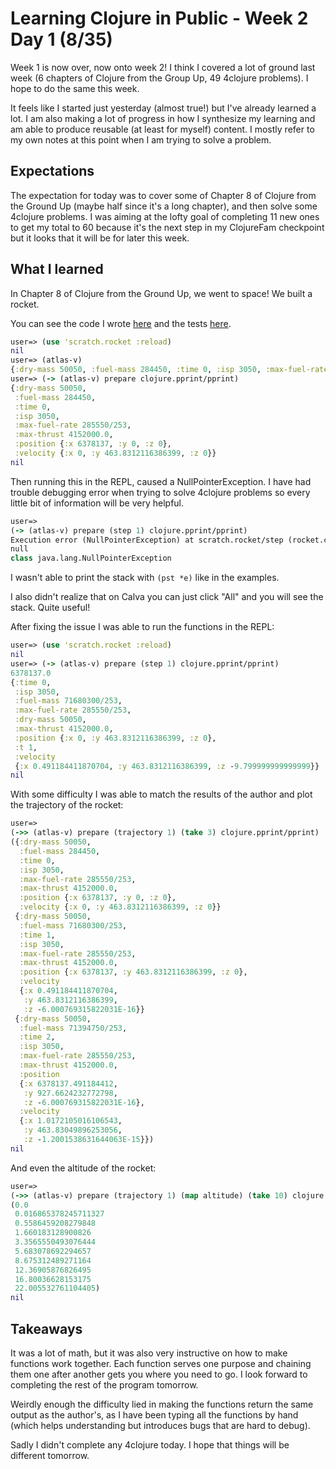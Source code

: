# Learning Clojure in Public - Week 2 Day 1 (8/35)

Week 1 is now over, now onto week 2! I think I covered a lot of ground last week (6 chapters of Clojure from the Group Up, 49 4clojure problems). I hope to do the same this week.

It feels like I started just yesterday (almost true!) but I've already learned a lot. I am also making a lot of progress in how I synthesize my learning and am able to produce reusable (at least for myself) content. I mostly refer to my own notes at this point when I am trying to solve a problem.

## Expectations

The expectation for today was to cover some of Chapter 8 of Clojure from the Ground Up (maybe half since it's a long chapter), and then solve some 4clojure problems. I was aiming at the lofty goal of completing 11 new ones to get my total to 60 because it's the next step in my ClojureFam checkpoint but it looks that it will be for later this week.

## What I learned

In Chapter 8 of Clojure from the Ground Up, we went to space! We built a rocket.

You can see the code I wrote [here](../code/scratch/src/scratch/rocket.clj) and the tests [here](../code/scratch/test/scratch/rocket_test.clj).

```clojure
user=> (use 'scratch.rocket :reload)
nil
user=> (atlas-v)
{:dry-mass 50050, :fuel-mass 284450, :time 0, :isp 3050, :max-fuel-rate 285550/253, :max-thrust 4152000.0}
user=> (-> (atlas-v) prepare clojure.pprint/pprint)
{:dry-mass 50050,
 :fuel-mass 284450,
 :time 0,
 :isp 3050,
 :max-fuel-rate 285550/253,
 :max-thrust 4152000.0,
 :position {:x 6378137, :y 0, :z 0},
 :velocity {:x 0, :y 463.8312116386399, :z 0}}
nil
```

Then running this in the REPL, caused a NullPointerException. I have had trouble debugging error when trying to solve 4clojure problems so every little bit of information will be very helpful.

```clojure
user=>
(-> (atlas-v) prepare (step 1) clojure.pprint/pprint)
Execution error (NullPointerException) at scratch.rocket/step (rocket.clj:128).
null
class java.lang.NullPointerException
```

I wasn't able to print the stack with `(pst *e)` like in the examples.

I also didn't realize that on Calva you can just click "All" and you will see the stack. Quite useful!

After fixing the issue I was able to run the functions in the REPL:

```clojure
user=> (use 'scratch.rocket :reload)
nil
user=> (-> (atlas-v) prepare (step 1) clojure.pprint/pprint)
6378137.0
{:time 0,
 :isp 3050,
 :fuel-mass 71680300/253,
 :max-fuel-rate 285550/253,
 :dry-mass 50050,
 :max-thrust 4152000.0,
 :position {:x 0, :y 463.8312116386399, :z 0},
 :t 1,
 :velocity
 {:x 0.491184411870704, :y 463.8312116386399, :z -9.799999999999999}}
nil
```

With some difficulty I was able to match the results of the author and plot the trajectory of the rocket:

```clojure
user=>
(->> (atlas-v) prepare (trajectory 1) (take 3) clojure.pprint/pprint)
({:dry-mass 50050,
  :fuel-mass 284450,
  :time 0,
  :isp 3050,
  :max-fuel-rate 285550/253,
  :max-thrust 4152000.0,
  :position {:x 6378137, :y 0, :z 0},
  :velocity {:x 0, :y 463.8312116386399, :z 0}}
 {:dry-mass 50050,
  :fuel-mass 71680300/253,
  :time 1,
  :isp 3050,
  :max-fuel-rate 285550/253,
  :max-thrust 4152000.0,
  :position {:x 6378137, :y 463.8312116386399, :z 0},
  :velocity
  {:x 0.491184411870704,
   :y 463.8312116386399,
   :z -6.000769315822031E-16}}
 {:dry-mass 50050,
  :fuel-mass 71394750/253,
  :time 2,
  :isp 3050,
  :max-fuel-rate 285550/253,
  :max-thrust 4152000.0,
  :position
  {:x 6378137.491184412,
   :y 927.6624232772798,
   :z -6.000769315822031E-16},
  :velocity
  {:x 1.0172105016106543,
   :y 463.83049896253056,
   :z -1.2001538631644063E-15}})
nil
```

And even the altitude of the rocket:

```clojure
user=>
(->> (atlas-v) prepare (trajectory 1) (map altitude) (take 10) clojure.pprint/pprint)
(0.0
 0.016865378245711327
 0.5586459208279848
 1.660183128900826
 3.3565550493076444
 5.683078692294657
 8.675312489271164
 12.36905876826495
 16.80036628153175
 22.005532761104405)
nil
```

## Takeaways

It was a lot of math, but it was also very instructive on how to make functions work together. Each function serves one purpose and chaining them one after another gets you where you need to go. I look forward to completing the rest of the program tomorrow.

Weirdly enough the difficulty lied in making the functions return the same output as the author's, as I have been typing all the functions by hand (which helps understanding but introduces bugs that are hard to debug).

Sadly I didn't complete any 4clojure today. I hope that things will be different tomorrow.
